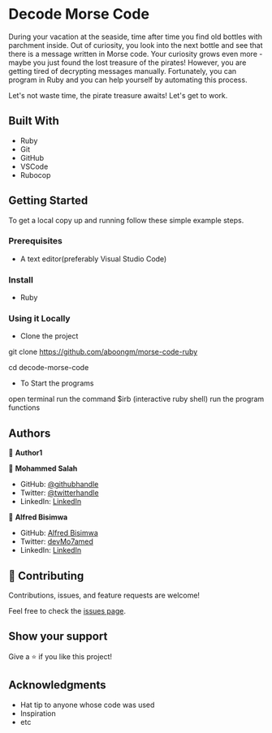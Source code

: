 # Decode Morse Code

During your vacation at the seaside, time after time you find old bottles with parchment inside. Out of curiosity, you look into the next bottle and see that there is a message written in Morse code. Your curiosity grows even more - maybe you just found the lost treasure of the pirates! However, you are getting tired of decrypting messages manually. Fortunately, you can program in Ruby and you can help yourself by automating this process.

Let's not waste time, the pirate treasure awaits! Let's get to work.

## Built With

- Ruby
- Git
- GitHub
- VSCode
- Rubocop

## Getting Started

To get a local copy up and running follow these simple example steps.

### Prerequisites

- A text editor(preferably Visual Studio Code)

### Install

- Ruby

### Using it Locally

- Clone the project

git clone https://github.com/aboongm/morse-code-ruby

cd decode-morse-code

- To Start the programs

open terminal
run the command $irb (interactive ruby shell)
run the program functions

## Authors

👤 **Author1**

👤 **Mohammed Salah**

- GitHub: [@githubhandle](https://github.com/LYANGEND)
- Twitter:  [@twitterhandle](https://twitter.com/david_lyangenda)
- LinkedIn: [LinkedIn](https://www.linkedin.com/in/davidlyangenda/)

👤 **Alfred Bisimwa**

- GitHub: [Alfred Bisimwa](https://github.com/Alfredbis29)
- Twitter: [devMo7amed](https://twitter.com/AlfredBisimwa1)
- LinkedIn: [LinkedIn](https://www.linkedin.com/in/alfred-bisimwa/)

## 🤝 Contributing

Contributions, issues, and feature requests are welcome!

Feel free to check the [issues page](../../issues/).

## Show your support

Give a ⭐️ if you like this project!

## Acknowledgments

- Hat tip to anyone whose code was used
- Inspiration
- etc
